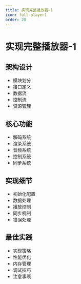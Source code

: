 ```yaml
---
title: 实现完整播放器-1
icon: full-player1
order: 20
---
```


# 实现完整播放器-1

## 架构设计
- 模块划分
- 接口定义
- 数据流
- 控制流
- 资源管理

## 核心功能
- 解码系统
- 渲染系统
- 音频系统
- 控制系统
- 同步系统

## 实现细节
- 初始化配置
- 数据处理
- 播放控制
- 同步机制
- 错误处理

## 最佳实践
- 实现策略
- 性能优化
- 内存管理
- 调试技巧
- 注意事项
